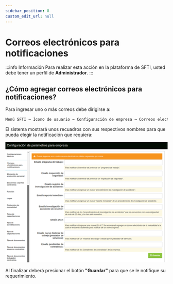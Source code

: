 ```yaml
---
sidebar_position: 8
custom_edit_url: null
---
```

# Correos electrónicos para notificaciones

:::info Información 
Para realizar esta acción en la plataforma de SFTI, usted debe tener un perfil de **Administrador**.
:::

## ¿Cómo agregar correos electrónicos para notificaciones?
Para ingresar uno o más correos debe dirigirse a: 

<div align="center">

```bash
Menú SFTI → Ícono de usuario → Configuración de empresa → Correos electrónicos para notificaciones
```
</div>

El sistema mostrará unos recuadros con sus respectivos nombres para que pueda elegir la notificación que requiera:

<div align="center">

![correos](/img/img_manual/img_configuracion/2023-08-08_09-40.png)

</div>

Al finalizar deberá presionar el botón **"Guardar"** para que se le notifique su requerimiento.
